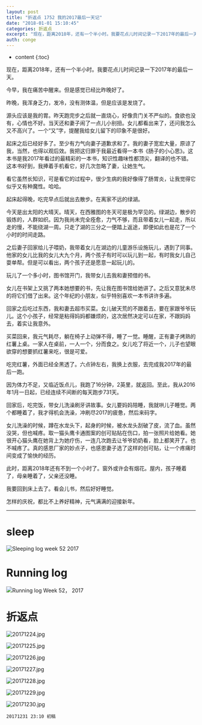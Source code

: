 ```yaml
---
layout: post
title: "折返点 1752 我的2017最后一天记"
date: "2018-01-01 15:10:45"
categories: 折返点
excerpt: "现在，距离2018年，还有一个半小时。我要花点儿时间记录一下2017年的最后一天。 我在痛苦中醒来。但是感觉已经比昨晚好了。 昨晚，我浑身乏力，..."
auth: conge
---
```

* content
{:toc}

现在，距离2018年，还有一个半小时。我要花点儿时间记录一下2017年的最后一天。

今早，我在痛苦中醒来。但是感觉已经比昨晚好了。

昨晚，我浑身乏力，发冷，没有测体温，但是应该是发烧了。

源头应该是我的胃。昨天跑完步之后就一直烧心，好像贲门关不严似的。食欲也没有，心情也不好。当天还和妻子闹了一点儿小别扭。女儿都看出来了，还问我怎么又不高兴了。一个“又”字，提醒我给女儿留下的印象不是很好。

起床之后已经好多了。至少有力气向妻子道歉求和了。我的妻子宽宏大量，原谅了我，当然，也得以观后效。我把这归罪于我最近看得一本书《肠子的小心思》。这本书是我2017年看过的最精彩的一本书，知识性趣味性都顶尖，翻译的也不错。这本书好到，我捧着手机看它，好几次忽略了妻，让她生气。

看它虽然长知识，可是看它的过程中，很少生病的我好像得了肠胃炎，让我觉得它似乎又有种魔性。哈哈。

起床起得晚，吃完早点后就出去散步。在离家不远的绿湖。

今天是出太阳的大晴天。晴天，在西雅图的冬天可是极为罕见的。绿湖边，散步的锻炼的，人群如织。因为我尚未完全痊愈，力气不够，而且带着女儿一起走，所以走的慢，不能绕湖一周。只走了湖的三分之一便踏上返途，即便如此也是花了一个小时的时间走路。

之后妻子回家给儿子喂奶，我带着女儿在湖边的儿童游乐设施玩儿，遇到了同事。他家的女儿比我的女儿大九个月，两个孩子有时可以玩儿到一起，有时我女儿自己耍单帮。但是可以看出，两个孩子还是愿意一起玩儿的。

玩儿了一个多小时，图书馆开门，我带女儿去我和妻预借的书。

女儿在书架上又挑了两本她想要的书，先让我在图书馆给她讲了。之后又意犹未尽的将它们借了出来。这个年纪的小朋友，似乎特别喜欢一本书讲许多遍。

回家之后吃过东西，我和妻去超市买菜。女儿破天荒的不跟着去，要在家跟爷爷玩儿。这个小孩子，经常是粘得妈妈都嫌烦的，这次居然决定可以在家，不跟妈妈去，着实让我意外。

买菜回来，我元气耗尽，躺在椅子上动弹不得，睡了一觉。睡醒，正有妻子烤熟的红薯上桌。一家人在桌前，一人一个，分而食之。女儿吃了将近一个，儿子也望眼欲穿的想要抓红薯来吃，很是可爱。

吃完红薯，外面已经全黑透了。六点钟左右，我换上衣服，去完成我2017年的最后一跑。

因为体力不足，又临近饭点儿，我跑了16分钟，2英里，就返回。至此，我从2016年1月一日起，已经连续不间断的每天跑步731天。

回家后，吃完饭，带女儿洗澡刷牙讲故事。女儿要妈妈陪睡，我就哄儿子睡觉。两个都睡着了，我才得机会洗澡，冲刷尽2017的疲惫，然后来码字。

女儿洗澡的时候，蹲在水龙头下，起身的时候，被水龙头刮破了皮，流了血。虽然没哭，但也喊疼。取一猫头鹰卡通图案的创可贴贴在伤口，拍一张照片给她看。她很开心猫头鹰在她背上为她疗伤，一连几次跑去让爷爷奶奶看，脸上都笑开了。也不喊疼了。真的感恩厂家的妙点子，也感恩妻子选了这样的创可贴，让一个疼痛时间变成了愉快的经历。

此时，距离2018年还有不到一个小时了。窗外或许会有烟花。屋内，孩子睡着了，母亲睡着了，父亲还没睡。

我要回到床上去了。看会儿书，然后好好睡觉。

怎样的庆祝，都比不上养好精神，元气满满的迎接新年。

-----

# sleep
![Sleeping log week 52 2017](/assets/images/折返点/118382-80e74246c812e822.png)

# Running log
![Running log Week 52， 2017](/assets/images/折返点/118382-5598726ddf494626.png)

# 折返点

![20171224.jpg](/assets/images/折返点/118382-d258c495eda9a1cc.jpg)

![20171225.jpg](/assets/images/折返点/118382-abbef1a3a20fb9eb.jpg)

![20171226.jpg](/assets/images/折返点/118382-2d33505de892a501.jpg)

![20171227.jpg](/assets/images/折返点/118382-d3d604104b11834a.jpg)

![20171228.jpg](/assets/images/折返点/118382-acb20e7d8dd4d20d.jpg)

![20171229.jpg](/assets/images/折返点/118382-96cec0b2dc0bd7cb.jpg)

![20171230.jpg](/assets/images/折返点/118382-7a5666c7355cf466.jpg)

`20171231 23:10 初稿`
